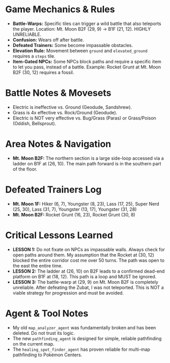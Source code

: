 # Game Mechanics & Rules
- **Battle-Warps:** Specific tiles can trigger a wild battle that also teleports the player. Location: Mt. Moon B2F (29, 9) -> B1F (21, 12). HIGHLY UNRELIABLE.
- **Confusion:** Wears off after battle.
- **Defeated Trainers:** Some become impassable obstacles.
- **Elevation Rule:** Movement between `ground` and `elevated_ground` requires a `steps` tile.
- **Item-Gated NPCs:** Some NPCs block paths and require a specific item to let you pass, instead of a battle. Example: Rocket Grunt at Mt. Moon B2F (30, 12) requires a fossil.

# Battle Notes & Movesets
- Electric is ineffective vs. Ground (Geodude, Sandshrew).
- Grass is 4x effective vs. Rock/Ground (Geodude).
- Electric is NOT very effective vs. Bug/Grass (Paras) or Grass/Poison (Oddish, Bellsprout).

# Area Notes & Navigation
- **Mt. Moon B2F:** The northern section is a large side-loop accessed via a ladder on B1F at (26, 10). The main path forward is in the southern part of the floor.

# Defeated Trainers Log
- **Mt. Moon 1F:** Hiker (6, 7), Youngster (8, 23), Lass (17, 25), Super Nerd (25, 30), Lass (31, 7), Youngster (13, 17), Youngster (31, 28)
- **Mt. Moon B2F:** Rocket Grunt (16, 23), Rocket Grunt (30, 8)

# Critical Lessons Learned
- **LESSON 1:** Do not fixate on NPCs as impassable walls. Always check for open paths around them. My assumption that the Rocket at (30, 12) blocked the entire corridor cost me over 50 turns. The path was open to the east the entire time.
- **LESSON 2:** The ladder at (26, 10) on B2F leads to a confirmed dead-end platform on B1F at (18, 12). This path is a loop and MUST be ignored.
- **LESSON 3:** The battle-warp at (29, 9) on Mt. Moon B2F is completely unreliable. After defeating the Zubat, I was not teleported. This is NOT a viable strategy for progression and must be avoided.

# Agent & Tool Notes
- My old `map_analyzer_agent` was fundamentally broken and has been deleted. Do not trust its logic.
- The new `pathfinding_agent` is designed for simple, reliable pathfinding on the current map.
- The `healing_spot_finder_agent` has proven reliable for multi-map pathfinding to Pokémon Centers.